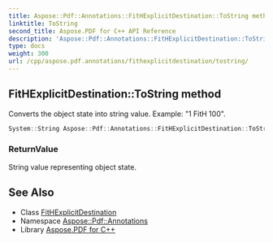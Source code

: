 ```yaml
---
title: Aspose::Pdf::Annotations::FitHExplicitDestination::ToString method
linktitle: ToString
second_title: Aspose.PDF for C++ API Reference
description: 'Aspose::Pdf::Annotations::FitHExplicitDestination::ToString method. Converts the object state into string value. Example: "1 FitH 100" in C++.'
type: docs
weight: 300
url: /cpp/aspose.pdf.annotations/fithexplicitdestination/tostring/
---
```

## FitHExplicitDestination::ToString method


Converts the object state into string value. Example: "1 FitH 100".

```cpp
System::String Aspose::Pdf::Annotations::FitHExplicitDestination::ToString() const override
```


### ReturnValue

String value representing object state.

## See Also

* Class [FitHExplicitDestination](../)
* Namespace [Aspose::Pdf::Annotations](../../)
* Library [Aspose.PDF for C++](../../../)
